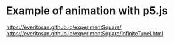 # Example of animation with p5.js

https://everitosan.github.io/experimentSquare/
https://everitosan.github.io/experimentSquare/infiniteTunel.html
